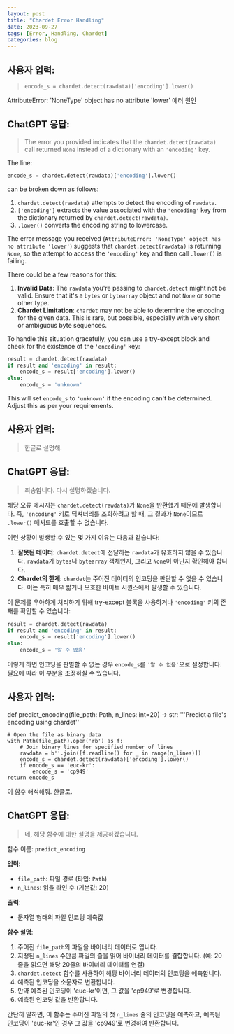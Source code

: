 ```yaml
---
layout: post
title: "Chardet Error Handling"
date: 2023-09-27
tags: [Error, Handling, Chardet]
categories: blog
---
```


## 사용자 입력:
>     encode_s = chardet.detect(rawdata)['encoding'].lower()
AttributeError: 'NoneType' object has no attribute 'lower' 에러 원인

## ChatGPT 응답:
> The error you provided indicates that the `chardet.detect(rawdata)` call returned `None` instead of a dictionary with an `'encoding'` key.

The line:

```python
encode_s = chardet.detect(rawdata)['encoding'].lower()
```

can be broken down as follows:

1. `chardet.detect(rawdata)` attempts to detect the encoding of `rawdata`.
2. `['encoding']` extracts the value associated with the `'encoding'` key from the dictionary returned by `chardet.detect(rawdata)`.
3. `.lower()` converts the encoding string to lowercase.

The error message you received (`AttributeError: 'NoneType' object has no attribute 'lower'`) suggests that `chardet.detect(rawdata)` is returning `None`, so the attempt to access the `'encoding'` key and then call `.lower()` is failing.

There could be a few reasons for this:

1. **Invalid Data**: The `rawdata` you're passing to `chardet.detect` might not be valid. Ensure that it's a `bytes` or `bytearray` object and not `None` or some other type.
2. **Chardet Limitation**: `chardet` may not be able to determine the encoding for the given data. This is rare, but possible, especially with very short or ambiguous byte sequences.

To handle this situation gracefully, you can use a try-except block and check for the existence of the `'encoding'` key:

```python
result = chardet.detect(rawdata)
if result and 'encoding' in result:
    encode_s = result['encoding'].lower()
else:
    encode_s = 'unknown'
```

This will set `encode_s` to `'unknown'` if the encoding can't be determined. Adjust this as per your requirements.

## 사용자 입력:
> 한글로 설명해.

## ChatGPT 응답:
> 죄송합니다. 다시 설명하겠습니다.

해당 오류 메시지는 `chardet.detect(rawdata)`가 `None`을 반환했기 때문에 발생합니다. 즉, `'encoding'` 키로 딕셔너리를 조회하려고 할 때, 그 결과가 `None`이므로 `.lower()` 메서드를 호출할 수 없습니다.

이런 상황이 발생할 수 있는 몇 가지 이유는 다음과 같습니다:

1. **잘못된 데이터**: `chardet.detect`에 전달하는 `rawdata`가 유효하지 않을 수 있습니다. `rawdata`가 `bytes`나 `bytearray` 객체인지, 그리고 `None`이 아닌지 확인해야 합니다.
2. **Chardet의 한계**: `chardet`는 주어진 데이터의 인코딩을 판단할 수 없을 수 있습니다. 이는 특히 매우 짧거나 모호한 바이트 시퀀스에서 발생할 수 있습니다.

이 문제를 우아하게 처리하기 위해 try-except 블록을 사용하거나 `'encoding'` 키의 존재를 확인할 수 있습니다:

```python
result = chardet.detect(rawdata)
if result and 'encoding' in result:
    encode_s = result['encoding'].lower()
else:
    encode_s = '알 수 없음'
```

이렇게 하면 인코딩을 판별할 수 없는 경우 `encode_s`를 `'알 수 없음'`으로 설정합니다. 필요에 따라 이 부분을 조정하실 수 있습니다.

## 사용자 입력:
> 
def predict_encoding(file_path: Path, n_lines: int=20) -> str:
    '''Predict a file's encoding using chardet'''

    # Open the file as binary data
    with Path(file_path).open('rb') as f:
        # Join binary lines for specified number of lines
        rawdata = b''.join([f.readline() for _ in range(n_lines)])
        encode_s = chardet.detect(rawdata)['encoding'].lower()
        if encode_s == 'euc-kr':
            encode_s = 'cp949'
    return encode_s
 이 함수 해석해줘. 한글로.

## ChatGPT 응답:
> 네, 해당 함수에 대한 설명을 제공하겠습니다.

함수 이름: `predict_encoding`

**입력**:
- `file_path`: 파일 경로 (타입: `Path`)
- `n_lines`: 읽을 라인 수 (기본값: 20)

**출력**:
- 문자열 형태의 파일 인코딩 예측값

**함수 설명**:
1. 주어진 `file_path`의 파일을 바이너리 데이터로 엽니다.
2. 지정된 `n_lines` 수만큼 파일의 줄을 읽어 바이너리 데이터를 결합합니다. (예: 20줄을 읽으면 해당 20줄의 바이너리 데이터를 연결)
3. `chardet.detect` 함수를 사용하여 해당 바이너리 데이터의 인코딩을 예측합니다.
4. 예측된 인코딩을 소문자로 변환합니다.
5. 만약 예측된 인코딩이 'euc-kr'이면, 그 값을 'cp949'로 변경합니다.
6. 예측된 인코딩 값을 반환합니다.

간단히 말하면, 이 함수는 주어진 파일의 첫 `n_lines` 줄의 인코딩을 예측하고, 예측된 인코딩이 'euc-kr'인 경우 그 값을 'cp949'로 변경하여 반환합니다.

